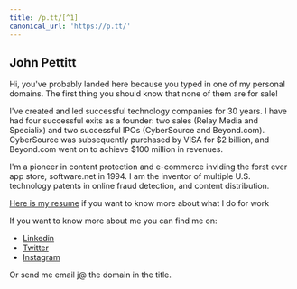 ```yaml
---
title: /p.tt/[^1]
canonical_url: 'https://p.tt/'
---
```


## John Pettitt

Hi, you've probably landed here because you typed in one of my personal domains.  The first thing you should know that none of them are for sale!  

I've created and led successful technology companies for 30 years. I have had four successful exits as a founder: two sales (Relay Media and Specialix) and two successful IPOs (CyberSource and Beyond.com). CyberSource was subsequently purchased by VISA for $2 billion, and Beyond.com went on to achieve $100 million in revenues.

I'm a pioneer in content protection and e-commerce invlding the forst ever app store, software.net in 1994. I am the inventor of multiple U.S. technology patents in online fraud detection, and content distribution. 

[Here is my resume](/resume.html) if you want to know more about what I do for work

If you want to know more about me you can find me on:

* [Linkedin](https://www.linkedin.com/in/johnpettitt/)
* [Twitter](https://twitter.com/jpp123/)
* [Instagram](https://www.instagram.com/wtfaccountname/)

Or send me email j@ the domain in the title.

[^1]: Yes the domain is a regex that matches my name

